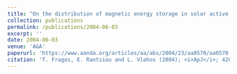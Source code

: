 ```yaml
---
title: "On the distribution of magnetic energy storage in solar active regions"
collection: publications
permalink: /publications/2004-06-03
excerpt: ''
date: 2004-06-03
venue: 'A&A'
paperurl: 'https://www.aanda.org/articles/aa/abs/2004/23/aa0570/aa0570.html'
citation: 'T. Fragos, E. Rantsiou and L. Vlahos (2004); <i>ApJ</i>; 420 (2)'
---
```

